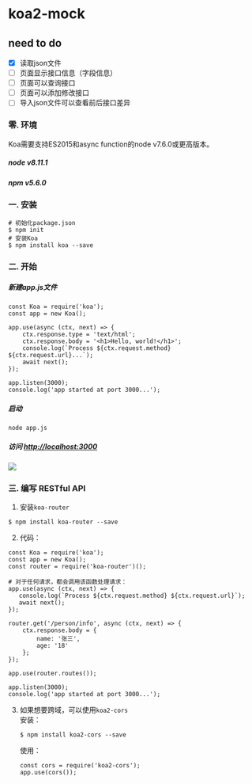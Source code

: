 # koa2-mock

## need to do ##
- [x] 读取json文件
- [ ] 页面显示接口信息（字段信息）
- [ ] 页面可以查询接口
- [ ] 页面可以添加修改接口
- [ ] 导入json文件可以查看前后接口差异

### 零. 环境
Koa需要支持ES2015和async function的node v7.6.0或更高版本。
##### node v8.11.1
##### npm v5.6.0

### 一. 安装
```
# 初始化package.json
$ npm init
# 安装Koa
$ npm install koa --save
```
### 二. 开始
##### 新建app.js文件
```
const Koa = require('koa');
const app = new Koa();

app.use(async (ctx, next) => {
    ctx.response.type = 'text/html';
    ctx.response.body = '<h1>Hello, world!</h1>';
    console.log(`Process ${ctx.request.method} ${ctx.request.url}...`);
    await next();
});

app.listen(3000);
console.log('app started at port 3000...');
```

##### 启动
```
node app.js
```
##### 访问 [http://localhost:3000](http://localhost:3000)
![](https://user-gold-cdn.xitu.io/2018/4/28/1630c367af6761b5?w=1215&h=184&f=png&s=61801)

### 三. 编写 RESTful API
1. 安装`koa-router`
```
$ npm install koa-router --save
```
2. 代码：
```
const Koa = require('koa');
const app = new Koa();
const router = require('koa-router')();

# 对于任何请求，都会调用该函数处理请求：
app.use(async (ctx, next) => {
   console.log(`Process ${ctx.request.method} ${ctx.request.url}`);
   await next();
});

router.get('/person/info', async (ctx, next) => {
    ctx.response.body = {
        name: '张三',
        age: '18'
    };
});

app.use(router.routes());

app.listen(3000);
console.log('app started at port 3000...');
```
3. 如果想要跨域，可以使用`koa2-cors`  
    安装：  
    ```
    $ npm install koa2-cors --save
    ```  
    使用：  
    ```
    const cors = require('koa2-cors');
    app.use(cors());
    ```
